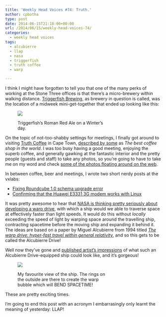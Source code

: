 ```yaml
---
title: 'Weekly Head Voices #74: Truth.'
author: cpbotha
type: post
date: 2014-06-15T21:18:00+00:00
url: /2014/06/15/weekly-head-voices-74/
categories:
  - weekly head voices
tags:
  - alcubierre
  - llap
  - nasa
  - triggerfish
  - truth coffee
  - warp

---
```

I think I might have forgotten to tell you that one of the many perks of working at the Stone Three offices is that there&#8217;s a micro-brewery within walking distance. [Triggerfish Brewing][1], as brewery in question is called, was the location of a midweek mini-get-together that ended up looking like this: <figure style="width: 300px" class="wp-caption alignnone"><a href="http://cpbotha.net/wp-content/uploads/2014/06/wpid-triggerfish_amber_ale.jpg" data-rel="lightbox-image-0" data-rl_title="" data-rl_caption="" title="">

![][2]</a><figcaption class="wp-caption-text">Triggerfish&#8217;s Roman Red Ale on a Winter&#8217;s day.</figcaption></figure> 

On the topic of not-too-shabby settings for meetings, I finally got around to visiting [Truth Coffee][3] in Cape Town, [described by some][4] as _The best coffee shop in the world_. I was too busy having a good meeting, enjoying the superb coffee, and generally gawking at the fantastic interior and the pretty people (guests and staff) to take any photos, so you&#8217;re going to have to take me on my word and check [some of the photos floating around on the web][5]. 

In between coffee, beer and meetings, I wrote two short nerdy posts at the vxlabs: 

<ul class="org-ul">
  <li>
    <a href="http://vxlabs.com/2014/06/09/fixing-roundcube-error-in-ddl-upgrade/">Fixing Roundcube 1.0 schema upgrade error</a>
  </li>
  <li>
    <a href="http://vxlabs.com/2014/06/15/huawei-e3331-3g-usb-dongle-works-on-ubuntu-14-04-linux/">Confirming that the Huawei E3331 3G modem works with Linux</a>
  </li>
</ul>

It was pretty awesome to hear that [NASA is thinking pretty seriously about developing a warp drive][6], with which a ship would we able to traverse space at effectively faster than light speeds. It would do this without _locally_ exceeding the speed of light by warping space around the travelling ship, contracting spacetime before the moving ship and expanding it behind it. The ideas are based on a paper by Miguel Alcubierre from 1994 titled [_The warp drive: hyper-fast travel within general relativity_][7], and so this gets to be called the Alcubierre Drive! 

Well now they&#8217;ve gone and [published artist&#8217;s impressions][8] of what such an Alcubierre Drive-equipped ship could look like, and it&#8217;s gorgeous! <figure style="width: 300px" class="wp-caption alignnone"><a href="http://cpbotha.net/wp-content/uploads/2014/06/wpid-alcubierre_ship.jpg" data-rel="lightbox-image-1" data-rl_title="" data-rl_caption="" title="">

![][9]</a><figcaption class="wp-caption-text">My favourite view of the ship. The rings on the outside are there to create the warp bubble which will BEND SPACETIME!</figcaption></figure> 

These are pretty exciting times. 

I&#8217;m going to end this post with an acronym I embarrasingly only learnt the meaning of yesterday: LLAP!

 [1]: http://www.triggerfishbrewing.co.za/
 [2]: http://cpbotha.net/wp-content/uploads/2014/06/wpid-triggerfish_amber_ale-300x225.jpg
 [3]: http://www.truthcoffee.com/
 [4]: http://travel.uk.msn.com/photos/the-best-coffee-shop-in-the-world
 [5]: http://www.thisiscolossal.com/2013/09/truth-steampunk-coffee-shop/
 [6]: http://io9.com/5963263/how-nasa-will-build-its-very-first-warp-drive
 [7]: http://iopscience.iop.org/0264-9381/11/5/001
 [8]: http://io9.com/heres-nasas-new-design-for-a-warp-drive-ship-1588948192
 [9]: http://cpbotha.net/wp-content/uploads/2014/06/wpid-alcubierre_ship-300x168.jpg

